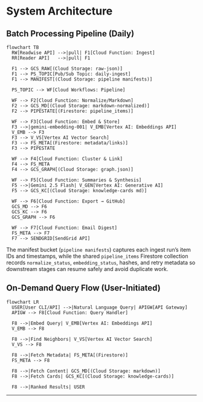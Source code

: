 # System Architecture

## Batch Processing Pipeline (Daily)

```mermaid
flowchart TB
  RW[Readwise API] -->|pull| F1[Cloud Function: Ingest]
  RR[Reader API]   -->|pull| F1

  F1 --> GCS_RAW[(Cloud Storage: raw-json)]
  F1 --> PS_TOPIC[Pub/Sub Topic: daily-ingest]
  F1 --> MANIFEST[(Cloud Storage: pipeline manifests)]

  PS_TOPIC --> WF[Cloud Workflows: Pipeline]

  WF --> F2[Cloud Function: Normalize/Markdown]
  F2 --> GCS_MD[(Cloud Storage: markdown-normalized)]
  F2 --> PIPESTATE[(Firestore: pipeline_items)]

  WF --> F3[Cloud Function: Embed & Store]
  F3 -->|gemini-embedding-001| V_EMB[Vertex AI: Embeddings API]
  V_EMB --> F3
  F3 --> V_VS[Vertex AI Vector Search]
  F3 --> FS_META[(Firestore: metadata/links)]
  F3 --> PIPESTATE

  WF --> F4[Cloud Function: Cluster & Link]
  F4 --> FS_META
  F4 --> GCS_GRAPH[(Cloud Storage: graph.json)]

  WF --> F5[Cloud Function: Summaries & Synthesis]
  F5 -->|Gemini 2.5 Flash| V_GEN[Vertex AI: Generative AI]
  F5 --> GCS_KC[(Cloud Storage: knowledge-cards md)]

  WF --> F6[Cloud Function: Export → GitHub]
  GCS_MD --> F6
  GCS_KC --> F6
  GCS_GRAPH --> F6

  WF --> F7[Cloud Function: Email Digest]
  FS_META --> F7
  F7 --> SENDGRID[SendGrid API]
```

The manifest bucket (`pipeline manifests`) captures each ingest run’s item IDs and timestamps, while the shared `pipeline_items` Firestore collection records `normalize_status`, `embedding_status`, hashes, and retry metadata so downstream stages can resume safely and avoid duplicate work.

## On-Demand Query Flow (User-Initiated)

```mermaid
flowchart LR
  USER[User CLI/API] -->|Natural Language Query| APIGW[API Gateway]
  APIGW --> F8[Cloud Function: Query Handler]

  F8 -->|Embed Query| V_EMB[Vertex AI: Embeddings API]
  V_EMB --> F8

  F8 -->|Find Neighbors| V_VS[Vertex AI Vector Search]
  V_VS --> F8

  F8 -->|Fetch Metadata| FS_META[(Firestore)]
  FS_META --> F8

  F8 -->|Fetch Content| GCS_MD[(Cloud Storage: markdown)]
  F8 -->|Fetch Cards| GCS_KC[(Cloud Storage: knowledge-cards)]

  F8 -->|Ranked Results| USER
```

---
